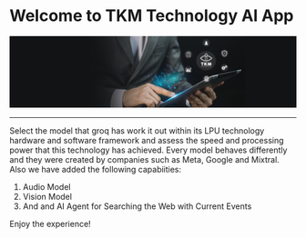 # Welcome to TKM Technology AI App

![TKM Technology](public/tkm_portada.jpeg)

---
Select the model that groq has work it out within its LPU technology hardware and software framework and assess the speed and processing power that this technology has achieved.  Every model behaves differently and they were created by companies such as Meta, Google and Mixtral.  Also we have added the following capabiities: 
1. Audio Model
2. Vision Model
3. And and AI Agent for Searching the Web with Current Events

Enjoy the experience!